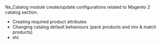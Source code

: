 Ns_Catalog module create/update configurations related to Magento 2 catalog section.
- Creating required product attributes
- Changing catalog default behaviours (pack products and mix & match products)
- etc